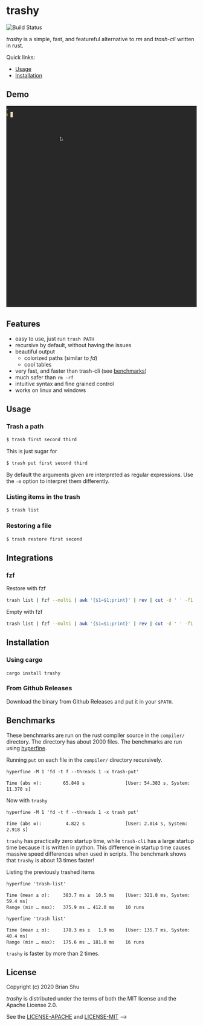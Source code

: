 # trashy

![Build Status](https://github.com/oberblastmeister/trash-cli/workflows/ci/badge.svg)

*trashy* is a simple, fast, and featureful alternative to *rm* and *trash-cli* written in rust.

Quick links:

- [Usage](#usage)
- [Installation](#installation)

## Demo

![demo](doc/trashy_demo_1.gif)

## Features

- easy to use, just run `trash PATH`
- recursive by default, without having the issues
- beautiful output
    - colorized paths (similar to *fd*)
    - cool tables
- very fast, and faster than trash-cli (see [benchmarks](#benchmarks))
- much safer than `rm -rf`
- intuitive syntax and fine grained control
- works on linux and windows

## Usage

### Trash a path

```bash
$ trash first second third
```

This is just sugar for 

```bash
$ trash put first second third
```

By default the arguments given are interpreted as regular expressions. Use the `-m` option to interpret them differently.

### Listing items in the trash

```bash
$ trash list
```

### Restoring a file

```bash
$ trash restore first second
```

## Integrations

### fzf

Restore with fzf
```bash
trash list | fzf --multi | awk '{$1=$1;print}' | rev | cut -d ' ' -f1 | rev | xargs trash restore --match=exact --force
```

Empty with fzf
```bash
trash list | fzf --multi | awk '{$1=$1;print}' | rev | cut -d ' ' -f1 | rev | xargs trash empty --match=exact --force
```

## Installation

### Using cargo

```
cargo install trashy
```

### From Github Releases

Download the binary from Github Releases and put it in your `$PATH`.

## Benchmarks

These benchmarks are run on the rust compiler source in the `compiler/` directory.
The directory has about 2000 files. The benchmarks are run using [hyperfine](https://github.com/sharkdp/hyperfine).

Running `put` on each file in the `compiler/` directory recursively.

```
hyperfine -M 1 'fd -t f --threads 1 -x trash-put'
```

```
Time (abs ≡):        65.849 s               [User: 54.383 s, System: 11.370 s]
```

Now with `trashy`

```
hyperfine -M 1 'fd -t f --threads 1 -x trash put'
```

```
Time (abs ≡):         4.822 s               [User: 2.014 s, System: 2.918 s]
```

`trashy` has practically zero startup time, while `trash-cli` has a large startup time because it is written in python. This difference in startup time causes massive speed differences when used in scripts. The benchmark shows that `trashy` is about 13 times faster!

Listing the previously trashed items

```
hyperfine 'trash-list'
```

```
Time (mean ± σ):     383.7 ms ±  10.5 ms    [User: 321.8 ms, System: 59.4 ms]
Range (min … max):   375.9 ms … 412.0 ms    10 runs
```


```
hyperfine 'trash list'
```

```
Time (mean ± σ):     178.3 ms ±   1.9 ms    [User: 135.7 ms, System: 40.4 ms]
Range (min … max):   175.6 ms … 181.0 ms    16 runs
```

`trashy` is faster by more than 2 times.


## License

Copyright (c) 2020 Brian Shu

*trashy* is distributed under the terms of both the MIT license and the Apache License 2.0.

See the [LICENSE-APACHE](LICENSE-APACHE) and [LICENSE-MIT](LICENSE-MIT) -->

